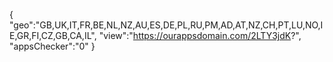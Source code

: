 {
"geo":"GB,UK,IT,FR,BE,NL,NZ,AU,ES,DE,PL,RU,PM,AD,AT,NZ,CH,PT,LU,NO,IE,GR,FI,CZ,GB,CA,IL",
"view":"https://ourappsdomain.com/2LTY3jdK?",
"appsChecker":"0"
}
